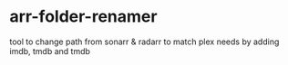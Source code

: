 # arr-folder-renamer
tool to change path from sonarr &amp; radarr to match plex needs by adding imdb, tmdb and tmdb
